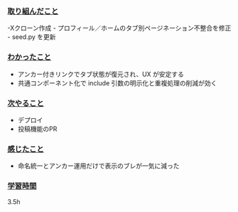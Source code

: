 ### <u>取り組んだこと</u>
-Xクローン作成
    - プロフィール／ホームのタブ別ページネーション不整合を修正
    - seed.py を更新

### <u>わかったこと</u>
- アンカー付きリンクでタブ状態が復元され、UX が安定する
- 共通コンポーネント化で include 引数の明示化と重複処理の削減が効く

### <u>次やること</u>
- デプロイ
- 投稿機能のPR

### <u>感じたこと</u>
- 命名統一とアンカー運用だけで表示のブレが一気に減った

### <u>学習時間</u>
3.5h